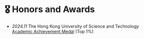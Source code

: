 # 🎖️ Honors and Awards
- *2024.11* The Hong Kong University of Science and Technology [Academic Achievement Medal](https://registry.hkust.edu.hk/academic-achievement-medal) (Top 1%)